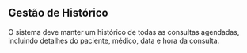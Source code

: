 ## Gestão de Histórico ##

O sistema deve manter um histórico de todas as consultas agendadas, incluindo detalhes do paciente, médico, data e hora da consulta.
